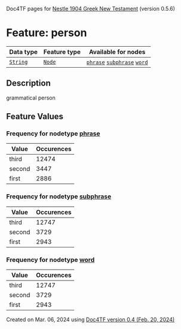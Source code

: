 Doc4TF pages for [Nestle 1904 Greek New Testament](https://github.com/saulocantanhede/tfgreek2/tree/main/tf) (version 0.5.6)
# Feature: person
Data type|Feature type|Available for nodes
---|---|---
[`String`](featurebydatatype.md#string)|[`Node`](featurebytype.md#node)| [`phrase`](featurebynodetype.md#phrase)  [`subphrase`](featurebynodetype.md#subphrase)  [`word`](featurebynodetype.md#word) 
## Description
grammatical person
## Feature Values
### Frequency for nodetype [phrase](featurebynodetype.md#phrase)
Value|Occurences
---|---
third|12474
second|3447
first|2886
### Frequency for nodetype [subphrase](featurebynodetype.md#subphrase)
Value|Occurences
---|---
third|12747
second|3729
first|2943
### Frequency for nodetype [word](featurebynodetype.md#word)
Value|Occurences
---|---
third|12747
second|3729
first|2943
 

Created on Mar. 06, 2024 using [Doc4TF  version 0.4 (Feb. 20, 2024)](https://github.com/tonyjurg/Doc4TF) 